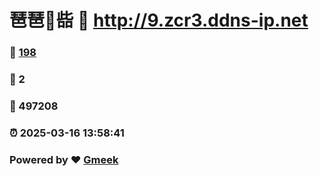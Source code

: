 # 琶琶🔭啙 :link: http://9.zcr3.ddns-ip.net 
### :page_facing_up: [198](http://9.zcr3.ddns-ip.net/tag.html) 
### :speech_balloon: 2 
### :hibiscus: 497208 
### :alarm_clock: 2025-03-16 13:58:41 
### Powered by :heart: [Gmeek](https://github.com/Meekdai/Gmeek)
